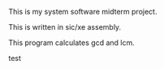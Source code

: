 This is my system software midterm project.

This is written in sic/xe assembly.

This program calculates gcd and lcm.

test
